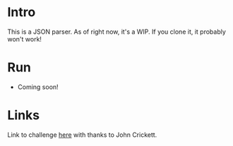 # Intro

This is a JSON parser.
As of right now, it's a WIP. If you clone it, it probably won't work!

# Run

- Coming soon!

# Links

Link to challenge [here](https://codingchallenges.fyi/challenges/challenge-json-parser/) with thanks to John Crickett.